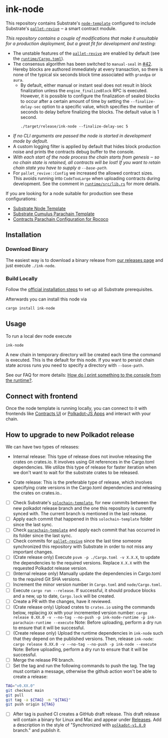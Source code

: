 # ink-node

This repository contains Substrate's [`node-template`](https://github.com/paritytech/substrate/tree/master/bin/node-template)
configured to include Substrate's [`pallet-revive`](https://github.com/paritytech/substrate/tree/master/frame/revive)
‒ a smart contract module.

_This repository contains a couple of modifications that make it unsuitable
for a production deployment, but a great fit for development and testing:_

* The unstable features of the [`pallet-revive`](https://github.com/paritytech/substrate/tree/master/frame/contracts)
  are enabled by default (see the [`runtime/Cargo.toml`](https://github.com/use-ink/ink-node/blob/main/runtime/Cargo.toml)).
* The consensus algorithm has been switched to `manual-seal` in
  [#42](https://github.com/use-ink/ink-node/pull/42).
  Hereby blocks are authored immediately at every transaction, so there
  is none of the typical six seconds block time associated with `grandpa` or `aura`.
  * By default, either manual or instant seal does not result in block finalization unless the `engine_finalizeBlock` 
    RPC is executed. However, it is possible to configure the finalization of sealed blocks to occur after a certain 
    amount of time by setting the `--finalize-delay-sec` option to a specific value, which specifies the number of seconds 
    to delay before finalizing the blocks. The default value is 1 second.
    ```shell
    ./target/release/ink-node --finalize-delay-sec 5
    ```
* _If no CLI arguments are passed the node is started in development mode
  by default._
* A custom logging filter is applied by default that hides block production noise
  and prints the contracts debug buffer to the console.
* _With each start of the node process the chain starts from genesis ‒ so no
  chain state is retained, all contracts will be lost! If you want to retain
  chain state you have to supply a `--base-path`._
* For `pallet_revive::Config` we increased the allowed contract sizes. This
  avoids running into `CodeTooLarge` when uploading contracts during development.
  See the comment in [`runtime/src/lib.rs`](https://github.com/use-ink/ink-node/blob/main/runtime/src/lib.rs)
  for more details.

If you are looking for a node suitable for production see these configurations:

* [Substrate Node Template](https://github.com/paritytech/substrate/tree/master/bin/node-template)
* [Substrate Cumulus Parachain Template](https://github.com/paritytech/cumulus/tree/master/parachain-template)
* [Contracts Parachain Configuration for Rococo](https://github.com/paritytech/cumulus/tree/master/parachains/runtimes/contracts/contracts-rococo)

## Installation

### Download Binary

The easiest way is to download a binary release from [our releases page](https://github.com/use-ink/ink-node/releases)
and just execute `./ink-node`.

### Build Locally

Follow the [official installation steps](https://docs.substrate.io/install/) to set up all Substrate prerequisites.

Afterwards you can install this node via

```bash
cargo install ink-node
```

## Usage

To run a local dev node execute

```bash
ink-node
```

A new chain in temporary directory will be created each time the command is executed. This is the
default for this node. If you want to persist chain state across runs you need to
specify a directory with `--base-path`.

See our FAQ for more details:
[How do I print something to the console from the runtime?](https://paritytech.github.io/ink-docs/faq/#how-do-i-print-something-to-the-console-from-the-runtime).

## Connect with frontend

Once the node template is running locally, you can connect to it with frontends like [Contracts UI](https://contracts-ui.substrate.io/#/?rpc=ws://127.0.0.1:9944) or [Polkadot-JS Apps](https://polkadot.js.org/apps/#/explorer?rpc=ws://localhost:9944) and interact with your chain.

## How to upgrade to new Polkadot release

We can have two types of releases:

* Internal release: This type of release does not involve releasing the crates on crates.io. It involves using Git
  references in the Cargo.toml dependencies. We utilize this type of release for faster iteration when we don't want
  to wait for the substrate crates to be released.

* Crate release: This is the preferable type of release, which involves specifying crate versions in the Cargo.toml
  dependencies and releasing the crates on crates.io..

- [ ] Check Substrate's [`solochain-template`](https://github.com/paritytech/polkadot-sdk/tree/master/templates/solochain),
      for new commits between the new polkadot release branch and the one this repository is currently synced with.
      The current branch is mentioned in the last release.
- [ ] Apply each commit that happened in this `solochain-template` folder since the last sync.
- [ ] Check [`parachain-template`](https://github.com/paritytech/polkadot-sdk/tree/master/templates/parachain)
      and apply each commit that has occurred in its folder since the last sync.
- [ ] Check commits for [`pallet-revive`](https://github.com/paritytech/polkadot-sdk/tree/master/substrate/frame/revive)
      since the last time someone synchronized this repository with Substrate
      in order to not miss any important changes.
- [ ] (Crate release only) Execute `psvm -p ./Cargo.toml -v X.X.X`, to update the dependencies to the required versions.
      Replace `X.X.X` with the requested Polkadot release version.
- [ ] (Internal release only)  Manually update the dependencies in Cargo.toml to the required Git SHA versions.
- [ ] Increment the minor version number in `Cargo.toml` and `node/Cargo.toml`.
- [ ] Execute `cargo run --release`. If successful, it should produce blocks
      and a new, up to date, `Cargo.lock` will be created.
- [ ] Create a PR with the changes, have it reviewed.
- [ ] (Crate release only) Upload crates to `crates.io` using the commands below, replacing `XX` with your incremented
  version number:
  `cargo release 0.XX.0 -v --no-tag --no-push -p ink-node-runtime -p ink-parachain-runtime --execute`
  Note: Before uploading, perform a dry run to ensure that it will be successful.
- [ ] (Create release only) Upload the runtime dependencies in `ink-node` such that they depend on the published versions.
  Then, release `ink-node`:
  `cargo release 0.XX.0 -v --no-tag --no-push -p ink-node --execute`
  Note: Before uploading, perform a dry run to ensure that it will be successful.
- [ ] Merge the release PR branch.
- [ ] Set the tag and run the following commands to push the tag. The tag must contain a message, otherwise the github action won't be able to create a release:
  
```bash
TAG="v0.XX.0"
git checkout main
git pull
git tag -a ${TAG} -m "${TAG}"
git push origin ${TAG}
```


- [ ] After tag is pushed CI creates a GitHub draft release.
      This draft release will contain a binary for Linux and Mac and appear
      under [Releases](https://github.com/use-ink/ink-node/releases).
      Add a description in the style of "Synchronized with [`polkadot-v1.8.0`](https://github.com/paritytech/polkadot-sdk/tree/release-polkadot-v1.8.0) branch."
      and publish it.
